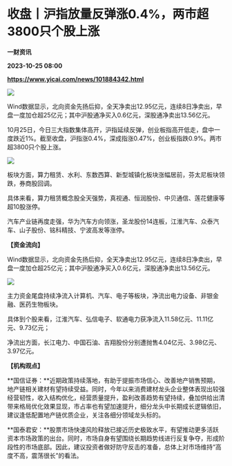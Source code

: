 # 收盘丨沪指放量反弹涨0.4%，两市超3800只个股上涨
**一财资讯**

**2023-10-25 08:00**

**https://www.yicai.com/news/101884342.html**

![](https://imgcdn.yicai.com/uppics/slides/2023/10/a181d6a8582d333347dff3692f1955ac.jpg)

Wind数据显示，北向资金先扬后抑，全天净卖出12.95亿元，连续8日净卖出，早盘一度加仓超25亿元；其中沪股通净买入0.6亿元，深股通净卖出13.56亿元。

10月25日，今日三大指数集体高开，沪指延续反弹，创业板指高开低走，盘中一度跌近1%。截至收盘，沪指涨0.4%，深成指涨0.47%，创业板指跌0.9%。两市超3800只个股上涨。

![](https://imgcdn.yicai.com/uppics/images/2023/10/0d2412d57c1e1c3e13dd08a0c7bb2fcc.jpg)

板块方面，算力租赁、水利、东数西算、新型城镇化板块涨幅居前，芬太尼板块领跌，券商股回调。

具体来看，算力租赁概念股全天强势，真视通、恒润股份、中贝通信、莲花健康等超10股涨停。

汽车产业链再度走强，华为汽车方向领涨，圣龙股份14连板，江淮汽车、众泰汽车、山子股份、铭科精技、宁波高发等涨停。

**【资金流向】**

Wind数据显示，北向资金先扬后抑，全天净卖出12.95亿元，连续8日净卖出，早盘一度加仓超25亿元；其中沪股通净买入0.6亿元，深股通净卖出13.56亿元。

![](https://imgcdn.yicai.com/uppics/images/2023/10/25996cdd14f45851a53b2909c11209bd.jpg)

主力资金尾盘持续净流入计算机、汽车、电子等板块，净流出电力设备、非银金融、医药生物板块。

具体到个股来看，江淮汽车、弘信电子、软通电力获净流入11.58亿元、11.11亿元、9.73亿元；

净流出方面，长江电力、中国石油、吉翔股份分别遭抛售4.04亿元、3.98亿元、3.97亿元。

**【机构观点】**

**国信证券：**近期政策持续落地，有助于提振市场信心、改善地产销售预期，地产链相关建材有望持续受益。同时，今年以来消费建材龙头企业整体表现出较强经营韧性，收入结构优化，经营质量提升，盈利改善趋势有望持续，叠加供给出清带来格局优化效果显现，市占率也有望加速提升，细分龙头中长期成长逻辑依旧，建议逢低配置地产链优质企业，关注各细分领域龙头标的。

**国泰君安：**股票市场快速风险释放已接近历史极致水平，有望推动更多活跃资本市场政策的出台。同时，市场自身有望围绕长期趋势线进行反复争夺，形成阶段性的市场底部。因此，建议投资者做好防守反击的准备，总体上对市场维持“高度不高，震荡很长”的看法。
